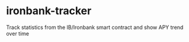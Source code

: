 # ironbank-tracker
Track statistics from the IB/Ironbank smart contract and show APY trend over time
